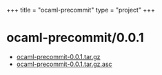 +++
title = "ocaml-precommit"
type = "project"
+++

# ocaml-precommit/0.0.1
* [ocaml-precommit-0.0.1.tar.gz](/ocaml-precommit/ocaml-precommit/0.0.1/ocaml-precommit-0.0.1.tar.gz)
* [ocaml-precommit-0.0.1.tar.gz.asc](/ocaml-precommit/ocaml-precommit/0.0.1/ocaml-precommit-0.0.1.tar.gz.asc)
